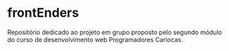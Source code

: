 # frontEnders
Repositório dedicado ao projeto em grupo proposto pelo segundo módulo do curso de desenvolvimento web Programadores Cariocas.
